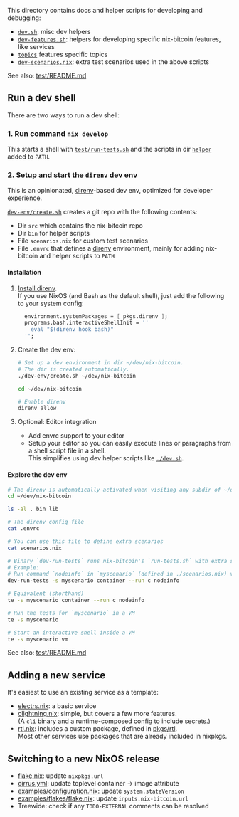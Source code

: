 This directory contains docs and helper scripts for developing and debugging:

- [`dev.sh`](./dev.sh): misc dev helpers
- [`dev-features.sh`](./dev-features.sh): helpers for developing specific
  nix-bitcoin features, like services
- [`topics`](./topics) features specific topics
- [`dev-scenarios.nix`](./dev-scenarios.nix): extra test scenarios used in the above scripts

See also: [test/README.md](../test/README.md)

## Run a dev shell

There are two ways to run a dev shell:

### 1. Run command `nix develop`

This starts a shell with [`test/run-tests.sh`](../test/run-tests.sh) and
the scripts in dir [`helper`](../helper) added to `PATH`.

### 2. Setup and start the `direnv` dev env

This is an opinionated, [direnv](https://direnv.net/)-based dev env, optimized for developer experience.

[`dev-env/create.sh`](./dev-env/create.sh) creates a git repo with the following contents:
- Dir `src` which contains the nix-bitcoin repo
- Dir `bin` for helper scripts
- File `scenarios.nix` for custom test scenarios
- File `.envrc` that defines a [direnv](https://direnv.net/) environment,
  mainly for adding nix-bitcoin and helper scripts to `PATH`

#### Installation

1. [Install direnv](https://direnv.net/docs/installation.html).\
   If you use NixOS (and Bash as the default shell), just add the following to your system config:
   ```nix
     environment.systemPackages = [ pkgs.direnv ];
     programs.bash.interactiveShellInit = ''
       eval "$(direnv hook bash)"
     '';
   ```

2. Create the dev env:
   ```bash
   # Set up a dev environment in dir ~/dev/nix-bitcoin.
   # The dir is created automatically.
   ./dev-env/create.sh ~/dev/nix-bitcoin

   cd ~/dev/nix-bitcoin

   # Enable direnv
   direnv allow
   ```

3. Optional: Editor integration
   - Add envrc support to your editor
   - Setup your editor so you can easily execute lines or paragraphs from a shell script
     file in a shell.\
     This simplifies using dev helper scripts like [`./dev.sh`](./dev.sh).

#### Explore the dev env
```bash
# The direnv is automatically activated when visiting any subdir of ~/dev/nix-bitcoin
cd ~/dev/nix-bitcoin

ls -al . bin lib

# The direnv config file
cat .envrc

# You can use this file to define extra scenarios
cat scenarios.nix

# Binary `dev-run-tests` runs nix-bitcoin's `run-tests.sh` with extra scenarios from ./scenarios.nix
# Example:
# Run command `nodeinfo` in `myscenario` (defined in ./scenarios.nix) via a container
dev-run-tests -s myscenario container --run c nodeinfo

# Equivalent (shorthand)
te -s myscenario container --run c nodeinfo

# Run the tests for `myscenario` in a VM
te -s myscenario

# Start an interactive shell inside a VM
te -s myscenario vm
```

See also: [test/README.md](../test/README.md)

## Adding a new service

It's easiest to use an existing service as a template:
- [electrs.nix](../modules/electrs.nix): a basic service
- [clightning.nix](../modules/clightning.nix): simple, but covers a few more features.\
  (A `cli` binary and a runtime-composed config to include secrets.)
- [rtl.nix](../modules/rtl.nix): includes a custom package, defined in [pkgs/rtl](../pkgs/rtl).\
  Most other services use packages that are already included in nixpkgs.

## Switching to a new NixOS release

- [flake.nix](../flake.nix): update `nixpkgs.url`
- [cirrus.yml](../.cirrus.yml): update toplevel container -> image attribute
- [examples/configuration.nix](../examples/configuration.nix): update `system.stateVersion`
- [examples/flakes/flake.nix](../examples/flakes/flake.nix): update `inputs.nix-bitcoin.url`
- Treewide: check if any `TODO-EXTERNAL` comments can be resolved
